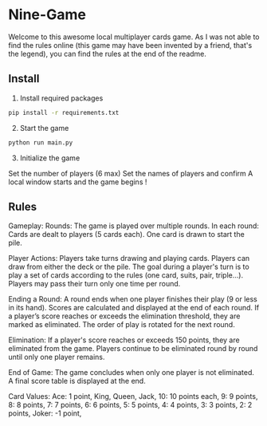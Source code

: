 # Nine-Game

Welcome to this awesome local multiplayer cards game. As I was not able to find the rules online (this game may have been invented by a friend, that's the legend), you can find the rules at the end of the readme.

## Install

1. Install required packages

```bash
pip install -r requirements.txt
```

2. Start the game

```bash
python run main.py
```

3. Initialize the game

Set the number of players (6 max)
Set the names of players and confirm
A local window starts and the game begins !

## Rules

Gameplay:
Rounds: The game is played over multiple rounds. In each round:
Cards are dealt to players (5 cards each).
One card is drawn to start the pile.

Player Actions:
Players take turns drawing and playing cards.
Players can draw from either the deck or the pile.
The goal during a player's turn is to play a set of cards according to the rules (one card, suits, pair, triple...).
Players may pass their turn only one time per round.

Ending a Round:
A round ends when one player finishes their play (9 or less in its hand).
Scores are calculated and displayed at the end of each round. 
If a player’s score reaches or exceeds the elimination threshold, they are marked as eliminated.
The order of play is rotated for the next round.

Elimination:
If a player's score reaches or exceeds 150 points, they are eliminated from the game.
Players continue to be eliminated round by round until only one player remains.

End of Game:
The game concludes when only one player is not eliminated. A final score table is displayed at the end.

Card Values:
Ace: 1 point,
King, Queen, Jack, 10: 10 points each,
9: 9 points,
8: 8 points,
7: 7 points,
6: 6 points,
5: 5 points,
4: 4 points,
3: 3 points,
2: 2 points,
Joker: -1 point,
